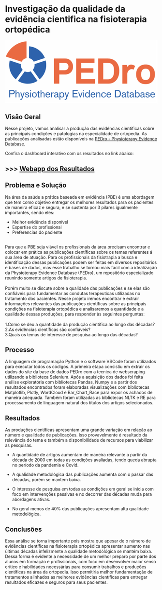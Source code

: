 # Investigação da qualidade da evidência cientifica na fisioterapia ortopédica
![Pedro Logo](https://github.com/Bruno-Donato/webapp_pedro/blob/main/data/pedro_logo.png)

## Visão Geral
Nesse projeto, vamos analisar a produção das evidências científicas sobre as principais condições e patologias na especialidade de ortopedia. As publicações analisadas estão disponíveis na [PEDro - Physioterapy Evidence Database](https://pedro.org.au/).

Confira o dashboard interativo com os resultados no link abaixo:
## >>> [Webapp dos Resultados](https://bruno-donato-artigosfisio-pedro.streamlit.app/)

## Problema e Solução
Na área da saúde a prática baseada em evidência (PBE) é uma abordagem que tem como objetivo entregar os melhores resultados para os pacientes de maneira eficaz e segura, e se sustenta por 3 pilares igualmente importantes, sendo eles: 
- Melhor evidência disponível
- Expertise do profissional
- Preferencias do paciente<br>
<br>
Para que a PBE seja viável os profissionais da área precisam encontrar e colocar em prática as publicações científicas sobre os temas referentes á sua área de atuação.
Para os profissionais da fisiotrapia a busca e identificação dessas publicações podem ser feitas em diversos repositórios e bases de dados, mas esse trabalho se tornou mais fácil com a idealização da Physioterapy Evidence Database (PEDro), um repositório especializado reunindo somente artigos de fisioterapia.<br>
<br>
Porém muito se discute sobre a qualidade das publicações e se elas são confiáveis para fundamentar as condutas terapeuticas utilizadas no tratamento dos pacientes.
Nesse projeto iremos encontrar e extrair informações relevantes das publicações científicas sobre as principais condições na fisioterapia ortopédica e analisaremos a quantidade e a qualidade dessas produções, para responder às seguintes perguntas:<br>
<br>
1.Como se deu a quantidade da produção científica ao longo das décadas?<br>
2.As evidências científicas são confiáveis?<br>
3.Quais os temas de interesse de pesquisa ao longo das décadas?
<br>

## Processo
A linguagem de programação Python e o software VSCode foram utilizados para executar todos os códigos. A primeira etapa consistiu em extrair os dados do site da base de dados PEDro com a tecnica de webscraping utilizando a biblioteca Selenium. Após a aquisição dos dados foi feita análise exploratória com bibliotecas Pandas, Numpy e a partir dos resultados encontrados foram elaboradas visualizações com bibliotecas Matplotlib, Plotly, WordCloud e Bar_Chart_Race para expor os achados de maneira adequada.
Também foram utilizadas as bibliotecas NLTK e RE para processamento de linguagem natural dos títulos dos artigos selecionados. 

## Resultados
As produções científicas apresentam uma grande variação em relação ao número e qualidade de publicações. Isso provavelmente é resultado da relevância do tema e também a disponibilidade de recursos para viabilizar as pesquisas.

* A quantidade de artigos aumentam de maneira relevante a partir da década de 2000 em todas as condições avaliadas, tendo queda abrupta no período da pandemia e Covid.

* A qualidade metodológica das publicações aumenta com o passar das décadas, porém se mantem baixa. 

* O interesse de pesquisa em todas as condições em geral se inicia com foco em intervenções passivas e no decorrer das décadas muda para abordagens ativas. 

* No geral menos de 40% das publicações apresentam alta qualidade metodológica.

## Conclusões
Essa análise se torna importante pois mostra que apesar de o número de evidências científicas na fisioterapia ortopédica apresentar aumento nas últimas décadas infelizmente a qualidade metodólógica se mantém baixa. Dessa forma é evidente a necessidade de um melhor preparo por parte dos alunos em formação e profissionais, com foco em desenvolver maior senso crítico e habilidades necessárias para consumir trabalhos e produções científicas na área da ortopedia. Isso permitiria melhor fundamentação de tratamentos alinhados as melhores evidências científicas para entregar resultados eficazes e seguros para seus pacientes.
